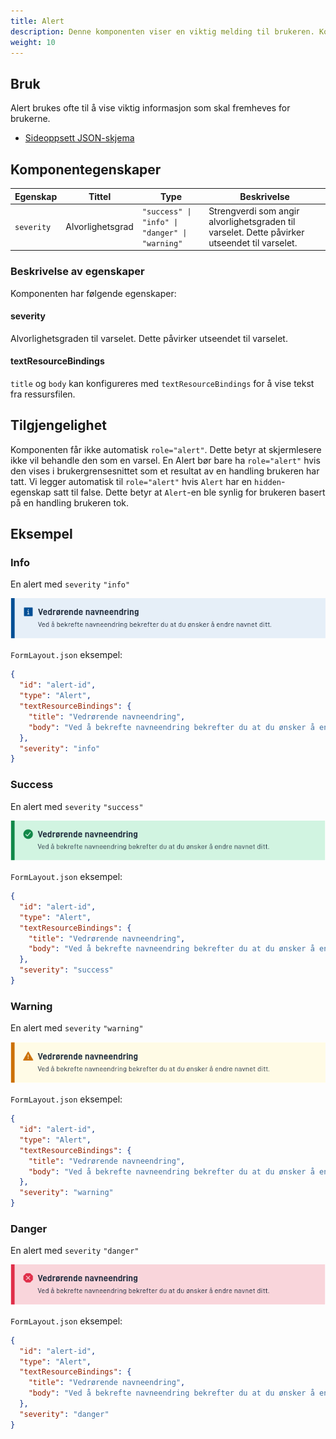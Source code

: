 ```yaml
---
title: Alert
description: Denne komponenten viser en viktig melding til brukeren. Komponenten kan brukes til å vise en melding med ulike alvorlighetsgrader.
weight: 10
---
```


## Bruk

Alert brukes ofte til å vise viktig informasjon som skal fremheves for brukerne.

* [Sideoppsett JSON-skjema](https://altinncdn.no/schemas/json/layout/layout.schema.v1.json)

## Komponentegenskaper

| **Egenskap** | **Tittel**       | **Type**                                       | **Beskrivelse**                                                                               |
|--------------|------------------|------------------------------------------------|-----------------------------------------------------------------------------------------------|
| `severity`   | Alvorlighetsgrad | `"success" \| "info" \| "danger" \| "warning"` | Strengverdi som angir alvorlighetsgraden til varselet. Dette påvirker utseendet til varselet. |

### Beskrivelse av egenskaper

Komponenten har følgende egenskaper:

#### severity

Alvorlighetsgraden til varselet. Dette påvirker utseendet til varselet.


#### textResourceBindings

`title` og `body` kan konfigureres med `textResourceBindings` for å vise tekst fra ressursfilen.

## Tilgjengelighet

Komponenten får ikke automatisk `role="alert"`. Dette betyr at skjermlesere ikke vil behandle den som en varsel.
En Alert bør bare ha `role="alert"` hvis den vises i brukergrensesnittet som et resultat av en handling brukeren har tatt.
Vi legger automatisk til `role="alert"` hvis `Alert` har en `hidden`-egenskap satt til false. Dette betyr at `Alert`-en
ble synlig for brukeren basert på en handling brukeren tok.

## Eksempel

### Info

En alert med `severity` `"info"`

![Info card](info.png)

`FormLayout.json` eksempel:

```json
{
  "id": "alert-id",
  "type": "Alert",
  "textResourceBindings": {
    "title": "Vedrørende navneendring",
    "body": "Ved å bekrefte navneendring bekrefter du at du ønsker å endre navnet ditt."
  },
  "severity": "info"
}

```

### Success

En alert med `severity` `"success"`

![Info card](success.png)

`FormLayout.json` eksempel:

```json
{
  "id": "alert-id",
  "type": "Alert",
  "textResourceBindings": {
    "title": "Vedrørende navneendring",
    "body": "Ved å bekrefte navneendring bekrefter du at du ønsker å endre navnet ditt."
  },
  "severity": "success"
}
```

### Warning

En alert med `severity` `"warning"`

![Info card](warning.png)

`FormLayout.json` eksempel:

```json
{
  "id": "alert-id",
  "type": "Alert",
  "textResourceBindings": {
    "title": "Vedrørende navneendring",
    "body": "Ved å bekrefte navneendring bekrefter du at du ønsker å endre navnet ditt."
  },
  "severity": "warning"
}
```

### Danger

En alert med `severity` `"danger"`

![Info card](danger.png)

`FormLayout.json` eksempel:

```json
{
  "id": "alert-id",
  "type": "Alert",
  "textResourceBindings": {
    "title": "Vedrørende navneendring",
    "body": "Ved å bekrefte navneendring bekrefter du at du ønsker å endre navnet ditt."
  },
  "severity": "danger"
}
```
